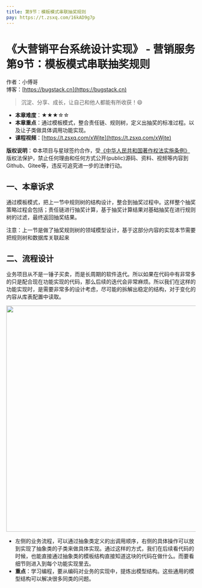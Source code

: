 ```yaml
---
title: 第9节：模板模式串联抽奖规则
pay: https://t.zsxq.com/16kAD9g7p
---
```


# 《大营销平台系统设计实现》 - 营销服务 第9节：模板模式串联抽奖规则

作者：小傅哥
<br/>博客：[https://bugstack.cn](https://bugstack.cn)

>沉淀、分享、成长，让自己和他人都能有所收获！😄

- **本章难度**：★★★☆☆
- **本章重点**：通过模板模式，整合责任链、规则树，定义出抽奖的标准过程。以及让子类做具体调用功能实现。
- **课程视频**：[https://t.zsxq.com/xWjte](https://t.zsxq.com/xWjte)

**版权说明**：©本项目与星球签约合作，受[《中华人民共和国著作权法实施条例》](http://www.gov.cn/zhengce/2020-12/26/content_5573623.htm) 版权法保护，禁止任何理由和任何方式公开(public)源码、资料、视频等内容到Github、Gitee等，违反可追究进一步的法律行动。

## 一、本章诉求

通过模板模式，把上一节中规则树的结构设计，整合到抽奖过程中。这样整个抽奖策略过程会包括；责任链进行抽奖计算，基于抽奖计算结果对基础抽奖在进行规则树的过滤，最终返回抽奖结果。

注意：上一节是做了抽奖规则树的领域模型设计，基于这部分内容的实现本节需要把规则树和数据库关联起来

## 二、流程设计

业务项目从不是一锤子买卖，而是长周期的软件迭代。所以如果在代码中有非常多的只是配合现在功能实现的代码，那么后续的迭代会非常麻烦。所以我们在这样的功能实现时，是需要非常多的设计考虑，尽可能的拆解出稳定的结构，对于变化的内容从库表配置中读取。

<div align="center">
    <img src="https://bugstack.cn/images/article/project/big-market/big-market-11-01.png" width="600px">
</div>

- 左侧的业务流程，可以通过抽象类定义的出调用顺序，右侧的具体操作可以放到实现了抽象类的子类来做具体实现。通过这样的方式，我们在后续看代码的时候，也能直接通过抽象类的模板结构直接知道这块的代码在做什么。而要看细节则进入到每个功能实现里去。
- **重点**：学习编程，要从编码对业务的实现中，提炼出模型结构。这些通用的模型结构可以解决很多同类的问题。
